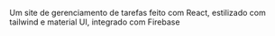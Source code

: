Um site de gerenciamento de tarefas feito com React, estilizado com tailwind e material UI, integrado com Firebase
